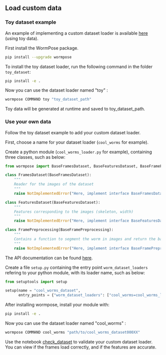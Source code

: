 ## Load custom data

### Toy dataset example
An example of implementing a custom dataset loader is available [here](https://github.com/iteal/wormpose/tree/main/examples/toy_dataset) (using toy data).

First install the WormPose package.
```bash
pip install --upgrade wormpose
```
To install the toy dataset loader, run the following command in the folder `toy_dataset`:
```bash
pip install -e .
```
Now you can use the dataset loader named "toy" :
```bash
wormpose COMMAND toy "toy_dataset_path"
```
Toy data will be generated at runtime and saved to toy_dataset_path.

### Use your own data

Follow the toy dataset example to add your custom dataset loader.

First, choose a name for your dataset loader (`cool_worms` for example).

Create a python module (`cool_worms_loader.py` for example), containing three classes, such as below:

```python
from wormpose import BaseFramesDataset, BaseFeaturesDataset, BaseFramePreprocessing

class FramesDataset(BaseFramesDataset):
    """
    Reader for the images of the dataset
    """
    raise NotImplementedError("Here, implement interface BaseFramesDataset") 

class FeaturesDataset(BaseFeaturesDataset):
    """
    Features corresponding to the images (skeleton, width)
    """
    raise NotImplementedError("Here, implement interface BaseFeaturesDataset")

class FramePreprocessing(BaseFramePreprocessing):
    """
    Contains a function to segment the worm in images and return the background color
    """
    raise NotImplementedError("Here, implement interface BaseFramePreprocessing")
```

The API documentation can be found [here](https://github.com/iteal/wormpose/blob/main/wormpose/dataset/base_dataset.py). 

Create a file `setup.py` containing the entry point `worm_dataset_loaders` refering to your python module, with its loader name, such as below:
```python
from setuptools import setup

setup(name = "cool_worms_dataset",
      entry_points = {"worm_dataset_loaders": ["cool_worms=cool_worms_loader"]})
```

After installing wormpose, install your module with:
```bash
pip install -e .
```

Now you can use the dataset loader named "cool_worms" :
```bash
wormpose COMMAND cool_worms "path/to/cool_worms_dataset000XX"
```

Use the notebook [check_dataset](https://github.com/iteal/wormpose/blob/main/examples/check_dataset.ipynb) to validate your custom dataset loader. You can view if the frames load correctly, and if the features are accurate.
